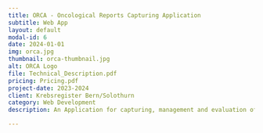 ```yaml
---
title: ORCA - Oncological Reports Capturing Application
subtitle: Web App
layout: default
modal-id: 6
date: 2024-01-01
img: orca.jpg
thumbnail: orca-thumbnail.jpg
alt: ORCA Logo
file: Technical_Description.pdf
pricing: Pricing.pdf
project-date: 2023-2024
client: Krebsregister Bern/Solothurn
category: Web Development
description: An Application for capturing, management and evaluation of tumour reports for cancer registries. Developed in cooperation with Krebsregister Bern/Solothurn to simplify the recording of cancer cases.

---
```

